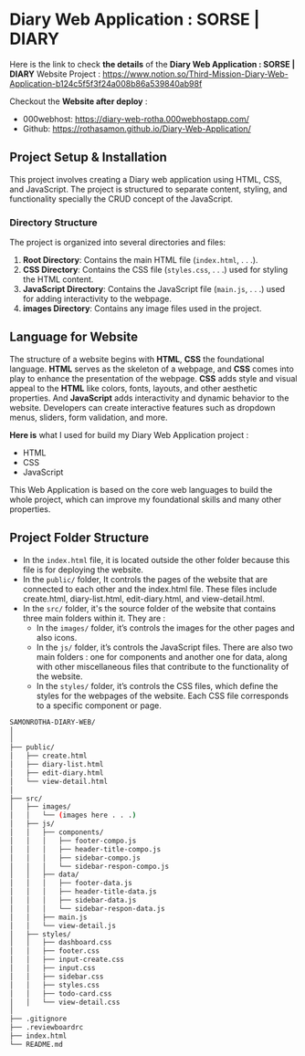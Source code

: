 # Diary Web Application : SORSE | DIARY

Here is the link to check **the details** of the **Diary Web Application : SORSE | DIARY** Website Project : https://www.notion.so/Third-Mission-Diary-Web-Application-b124c5f5f3f24a008b86a539840ab98f

Checkout the **Website after deploy** :
+ 000webhost: https://diary-web-rotha.000webhostapp.com/ 
+ Github: https://rothasamon.github.io/Diary-Web-Application/

## Project Setup & Installation
This project involves creating a Diary web application using HTML, CSS, and JavaScript. The project is structured to separate content, styling, and functionality specially the CRUD concept of the JavaScript.

### Directory Structure

The project is organized into several directories and files:

1. **Root Directory**: Contains the main HTML file (`index.html`, . . .).
2. **CSS Directory**: Contains the CSS file (`styles.css`, . . .) used for styling the HTML content.
3. **JavaScript Directory**: Contains the JavaScript file (`main.js`, . . .) used for adding interactivity to the webpage.
4. **images Directory**: Contains any image files used in the project.

## Language for Website
The structure of a website begins with **HTML**, **CSS** the foundational language. **HTML** serves as the skeleton of a webpage, and **CSS** comes into play to enhance the presentation of the webpage. **CSS** adds style and visual appeal to the **HTML** like colors, fonts, layouts, and other aesthetic properties. And **JavaScript** adds interactivity and dynamic behavior to the website. Developers can create interactive features such as dropdown menus, sliders, form validation, and more. 

**Here is** what I used for build my Diary Web Application project :

- HTML
- CSS
- JavaScript

This Web Application is based on the core web languages to build the whole project, which can improve my foundational skills and many other properties.

## Project Folder Structure
- In the `index.html` file, it is located outside the other folder because this file is for deploying the website.
- In the `public/` folder, It controls the pages of the website that are connected to each other and the index.html file. These files include create.html, diary-list.html, edit-diary.html, and view-detail.html.
- In the `src/` folder, it's the source folder of the website that contains three main folders within it. They are :
    - In the `images/` folder, it’s controls the images for the other pages and also icons.
    - In the `js/` folder, it’s controls the JavaScript files. There are also two main folders : one for components and another one for data, along with other miscellaneous files that contribute to the functionality of the website.
    - In the `styles/` folder, it’s controls the CSS files, which define the styles for the webpages of the website. Each CSS file corresponds to a specific component or page.
```bash
SAMONROTHA-DIARY-WEB/
│
│
├── public/
│   ├── create.html
│   ├── diary-list.html
│   ├── edit-diary.html
│   └── view-detail.html
│
├── src/
│   ├── images/
│   │   └── (images here . . .)
│   ├── js/
│   │   ├── components/
│   │   │   ├── footer-compo.js
│   │   │   ├── header-title-compo.js
│   │   │   ├── sidebar-compo.js
│   │   │   └── sidebar-respon-compo.js
│   │   ├── data/
│   │   │   ├── footer-data.js
│   │   │   ├── header-title-data.js
│   │   │   ├── sidebar-data.js
│   │   │   └── sidebar-respon-data.js
│   │   ├── main.js
│   │   └── view-detail.js
│   ├── styles/
│   │   ├── dashboard.css
│   │   ├── footer.css
│   │   ├── input-create.css
│   │   ├── input.css
│   │   ├── sidebar.css
│   │   ├── styles.css
│   │   ├── todo-card.css
│   │   └── view-detail.css
│
├── .gitignore
├── .reviewboardrc
├── index.html
└── README.md
```